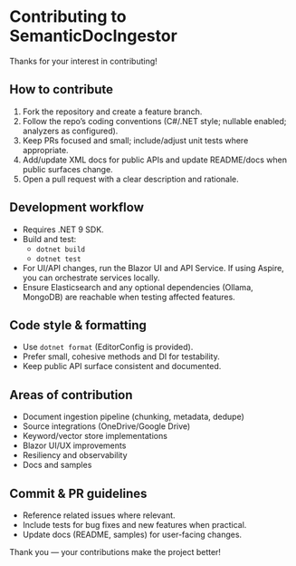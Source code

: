 # Contributing to SemanticDocIngestor

Thanks for your interest in contributing!

## How to contribute
1. Fork the repository and create a feature branch.
2. Follow the repo’s coding conventions (C#/.NET style; nullable enabled; analyzers as configured).
3. Keep PRs focused and small; include/adjust unit tests where appropriate.
4. Add/update XML docs for public APIs and update README/docs when public surfaces change.
5. Open a pull request with a clear description and rationale.

## Development workflow
- Requires .NET 9 SDK.
- Build and test:
  - `dotnet build`
  - `dotnet test`
- For UI/API changes, run the Blazor UI and API Service. If using Aspire, you can orchestrate services locally.
- Ensure Elasticsearch and any optional dependencies (Ollama, MongoDB) are reachable when testing affected features.

## Code style & formatting
- Use `dotnet format` (EditorConfig is provided).
- Prefer small, cohesive methods and DI for testability.
- Keep public API surface consistent and documented.

## Areas of contribution
- Document ingestion pipeline (chunking, metadata, dedupe)
- Source integrations (OneDrive/Google Drive)
- Keyword/vector store implementations
- Blazor UI/UX improvements
- Resiliency and observability
- Docs and samples

## Commit & PR guidelines
- Reference related issues where relevant.
- Include tests for bug fixes and new features when practical.
- Update docs (README, samples) for user-facing changes.

Thank you — your contributions make the project better!
